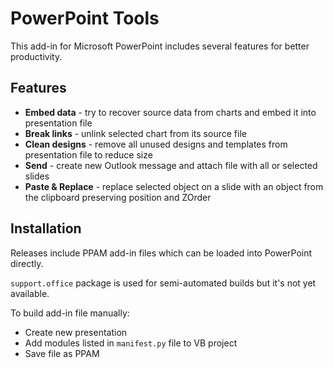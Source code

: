 # PowerPoint Tools

This add-in for Microsoft PowerPoint includes several features for better productivity.

## Features

* **Embed data** - try to recover source data from charts and embed it into presentation file
* **Break links** - unlink selected chart from its source file
* **Clean designs** - remove all unused designs and templates from presentation file to reduce size
* **Send** - create new Outlook message and attach file with all or selected slides
* **Paste & Replace** - replace selected object on a slide with an object from the clipboard preserving position and ZOrder

## Installation

Releases include PPAM add-in files which can be loaded into PowerPoint directly.

`support.office` package is used for semi-automated builds but it's not yet available.

To build add-in file manually:
* Create new presentation
* Add modules listed in `manifest.py` file to VB project
* Save file as PPAM
